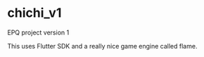 # chichi_v1

EPQ project version 1

This uses Flutter SDK and a really nice game engine called flame.

